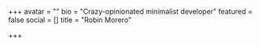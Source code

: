 +++
avatar = ""
bio = "Crazy-opinionated minimalist developer"
featured = false
social = []
title = "Robin Morero"

+++
